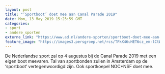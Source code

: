 ```yaml
---
layout: post
title: "‘Sportboot’ doet mee aan Canal Parade 2019"
date: Mon, 13 May 2019 15:23:59 GMT
categories: 
- sport 
- andere_sporten 
externe_link: "https://www.ad.nl/andere-sporten/sportboot-doet-mee-aan-canal-parade-2019~ad550442/"
feature_image: "https://images3.persgroep.net/rcs/TFkX46uHET6cz_em-lCtWQqGhss/diocontent/133880473/_fitwidth/400/?appId=21791a8992982cd8da851550a453bd7f&quality=0.7"
---
```


De Nederlandse sport zal op 4 augustus bij de Canal Parade 2019 met een eigen boot meevaren. Tal van sportbonden zullen in Amsterdam op de ‘sportboot’ vertegenwoordigd zijn. Ook sportkoepel NOC*NSF doet mee.
